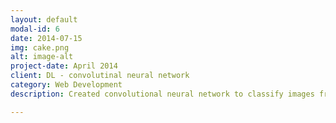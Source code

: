 ```yaml
---
layout: default
modal-id: 6
date: 2014-07-15
img: cake.png
alt: image-alt
project-date: April 2014
client: DL - convolutinal neural network
category: Web Development
description: Created convolutional neural network to classify images from the Cifar10 dataset. I used TensorFlow and tried to perform the calculation of logits doing the matrix multiplication explicitly using the TF available functions. You can find the code <a href="https://github.com/chuyh/cnn-classify-images/blob/master/CNN-Cifar10.ipynb">here</a>.

---
```

